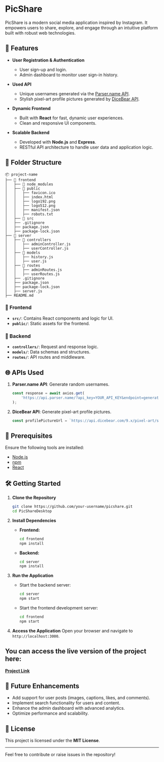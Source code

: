# PicShare

PicShare is a modern social media application inspired by Instagram. It empowers users to share, explore, and engage through an intuitive platform built with robust web technologies.

## 🚀 Features

- **User Registration & Authentication**
  - User sign-up and login.
  - Admin dashboard to monitor user sign-in history.

- **Used API**
  - Unique usernames generated via the [Parser.name API](https://api.parser.name).
  - Stylish pixel-art profile pictures generated by [DiceBear API](https://www.dicebear.com/styles/pixel-art).

- **Dynamic Frontend**
  - Built with **React** for fast, dynamic user experiences.
  - Clean and responsive UI components.

- **Scalable Backend**
  - Developed with **Node.js** and **Express**.
  - RESTful API architecture to handle user data and application logic.

## 📂 Folder Structure

```
📦 project-name
├── 📂 frontend
│   ├── 📂 node_modules
│   ├── 📂 public
│   │   ├── favicon.ico
│   │   ├── index.html
│   │   ├── logo192.png
│   │   ├── logo512.png
│   │   ├── manifest.json
│   │   ├── robots.txt
│   ├── 📂 src
│   ├── .gitignore
│   ├── package.json
│   ├── package-lock.json
├── 📂 server
│   ├── 📂 controllers
│   │   ├── adminController.js
│   │   ├── userController.js
│   ├── 📂 models
│   │   ├── history.js
│   │   ├── user.js
│   ├── 📂 routes
│   │   ├── adminRoutes.js
│   │   ├── userRoutes.js
│   ├── .gitignore
│   ├── package.json
│   ├── package-lock.json
│   ├── server.js
├── README.md
```




### 📁 Frontend
- **`src/`**: Contains React components and logic for UI.
- **`public/`**: Static assets for the frontend.

### 📁 Backend
- **`controllers/`**: Request and response logic.
- **`models/`**: Data schemas and structures.
- **`routes/`**: API routes and middleware.

## 🌐 APIs Used

1. **Parser.name API**: Generate random usernames.
   ```javascript
   const response = await axios.get(
       'https://api.parser.name/?api_key=YOUR_API_KEY&endpoint=generate&results=1'
   );
   ```

2. **DiceBear API**: Generate pixel-art profile pictures.
   ```javascript
   const profilePictureUrl = `https://api.dicebear.com/9.x/pixel-art/svg?seed=${randomSeed}`;
   ```

## 🔧 Prerequisites

Ensure the following tools are installed:

- [Node.js](https://nodejs.org/)
- [npm](https://www.npmjs.com/)
- [React](https://reactjs.org/)

## 🛠️ Getting Started

1. **Clone the Repository**
   ```bash
   git clone https://github.com/your-username/picshare.git
   cd PicShareDesktop
   ```

2. **Install Dependencies**
   - **Frontend:**
     ```bash
     cd frontend
     npm install
     ```
   - **Backend:**
     ```bash
     cd server
     npm install
     ```

3. **Run the Application**
   - Start the backend server:
     ```bash
     cd server
     npm start
     ```
   - Start the frontend development server:
     ```bash
     cd frontend
     npm start
     ```

4. **Access the Application**
   Open your browser and navigate to `http://localhost:3000`.


## You can access the live version of the project here:

[**Project Link**](https://picshare-20h0.onrender.com)



## 🚧 Future Enhancements

- Add support for user posts (images, captions, likes, and comments).
- Implement search functionality for users and content.
- Enhance the admin dashboard with advanced analytics.
- Optimize performance and scalability.

## 📜 License

This project is licensed under the **MIT License**.

---
Feel free to contribute or raise issues in the repository!

